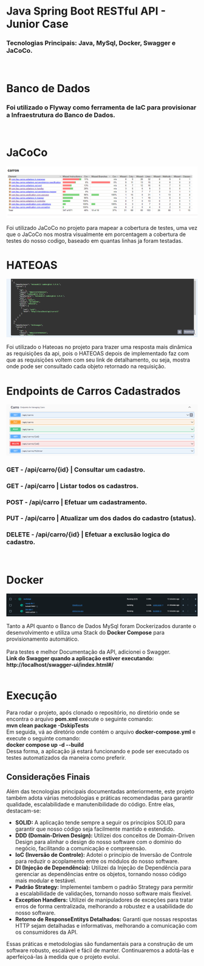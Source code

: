 # Java Spring Boot RESTful API - Junior Case
### Tecnologias Principais: Java, MySql, Docker, Swagger e JaCoCo.
<br>

# Banco de Dados
### Foi utilizado o Flyway como ferramenta de IaC para provisionar a Infraestrutura do Banco de Dados.
<br>

# JaCoCo
![image](https://github.com/AL3ZIN/Junior-Case-Spring-Boot-Restful-Api/blob/main/Java-Spring-Boot-RESTful-Api/assets/jaCoCo.png)

Foi utilizado JaCoCo no projeto para mapear a cobertura de testes, uma vez que o JaCoCo nos mostra visualmente em porcentagem a cobertura de testes do nosso codigo, baseado em quantas linhas ja foram testadas.

# HATEOAS
![image](https://github.com/AL3ZIN/Junior-Case-Spring-Boot-Restful-Api/blob/main/Java-Spring-Boot-RESTful-Api/assets/Hateoas1.png)

Foi utilizado o Hateoas no projeto para trazer uma resposta mais dinâmica as requisições da api, pois o HATEOAS depois de implementado faz com que as requisições voltem com seu link de detalhamento, ou seja, mostra onde pode ser consultado cada objeto retornado na requisição.
<br>

# Endpoints de Carros Cadastrados

![image](https://github.com/AL3ZIN/Junior-Case-Spring-Boot-Restful-Api/blob/main/Java-Spring-Boot-RESTful-Api/assets/requisicoes.png)

### GET - /api/carro/{id} | Consultar um cadastro.
### GET - /api/carro | Listar todos os cadastros.
### POST - /api/carro | Efetuar um cadastramento.
### PUT - /api/carro | Atualizar um dos dados do cadastro (status).
### DELETE - /api/carro/{id} |  Efetuar a exclusão logica do cadastro.
<br>

# Docker
![image](https://github.com/AL3ZIN/Junior-Case-Spring-Boot-Restful-Api/blob/main/Java-Spring-Boot-RESTful-Api/assets/docker.png)

Tanto a API quanto o Banco de Dados MySql foram Dockerizados durante o desenvolvimento e utiliza uma Stack do <b>Docker Compose</b> para provisionamento automático.
<br><br>
Para testes e melhor Documentação da API, adicionei o Swagger.
<br>
<b>Link do Swagger quando a aplicação estiver executando: http://localhost/swagger-ui/index.html#/</b>
<br><br>

# Execução
Para rodar o projeto, após clonado o repositório, no diretório onde se encontra o arquivo <b>pom.xml</b> execute o seguinte comando:
<br>
<b>mvn clean package -DskipTests</b>
<br>
Em seguida, vá ao diretório onde contém o arquivo <b>docker-compose.yml</b> e execute o seguinte comando:
<br>
<b>docker compose up -d --build</b>
<br>
Dessa forma, a aplicação já estará funcionando e pode ser executado os testes automatizados da maneira como preferir.

## Considerações Finais

Além das tecnologias principais documentadas anteriormente, este projeto também adota várias metodologias e práticas recomendadas para garantir qualidade, escalabilidade e manutenibilidade do código. Entre elas, destacam-se:

- **SOLID:** A aplicação tende sempre a seguir os princípios SOLID para garantir que nosso código seja facilmente mantido e estendido.
- **DDD (Domain-Driven Design):** Utilizei dos conceitos de Domain-Driven Design para alinhar o design do nosso software com o domínio do negócio, facilitando a comunicação e compreensão.
- **IoC (Inversão de Controle):** Adotei o princípio de Inversão de Controle para reduzir o acoplamento entre os módulos do nosso software.
- **DI (Injeção de Dependência):** Utilizei da Injeção de Dependência para gerenciar as dependências entre os objetos, tornando nosso código mais modular e testável.
- **Padrão Strategy:** Implementei tambem o padrão Strategy para permitir a escalabilidade de validações, tornando nosso software mais flexível.
- **Exception Handlers:** Utilizei de manipuladores de exceções para tratar erros de forma centralizada, melhorando a robustez e a usabilidade do nosso software.
- **Retorno de ResponseEntitys Detalhados:** Garanti que nossas respostas HTTP sejam detalhadas e informativas, melhorando a comunicação com os consumidores da API.

Essas práticas e metodologias são fundamentais para a construção de um software robusto, escalável e fácil de manter. Continuaremos a adotá-las e aperfeiçoá-las à medida que o projeto evolui.

